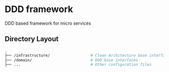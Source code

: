 # DDD framework

DDD based framework for micro services


## Directory Layout

```bash
.
├── /infrastructure/                  # Clean Architecture base interfaces
├── /domain/                          # DDD base interfaces
├── ...                               # Other configuration files

```
